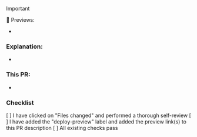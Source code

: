 > [!IMPORTANT]
> 🔎 Previews:
>
> -

### Explanation:

- <!--- Describe your changes in detail. Why does this change need to happen? Include any links to Slack discussions, Linear comments, etc. -->

### This PR:

- <!--- How does this PR solve the problem? -->

### Checklist

[ ] I have clicked on "Files changed" and performed a thorough self-review
[ ] I have added the "deploy-preview" label and added the preview link(s) to this PR description
[ ] All existing checks pass
